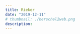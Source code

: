 ```yaml
---
title: Rieker
date: "2019-12-11"
# thumbnail: ./herschel2web.png
description:
---
```


<!-- ![birkenstock](./socksAll.jpg) -->
